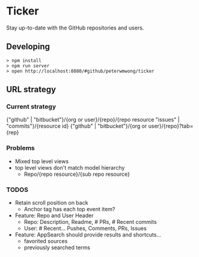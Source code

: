 # Ticker

Stay up-to-date with the GitHub repositories and users.

## Developing

```
> npm install
> npm run server
> open http://localhost:8080/#github/peterwmwong/ticker
```

## URL strategy

### Current strategy

{"github" | "bitbucket"}/{org or user}/{repo}/{repo resource "issues" | "commits"}/{resource id}
{"github" | "bitbucket"}/{org or user}/{repo}?tab={rep}

### Problems

- Mixed top level views
- top level views don't match model hierarchy
  - Repo/{repo resource}/{sub repo resource}


### TODOS

- Retain scroll position on back
  - Anchor tag has each top event item?
- Feature: Repo and User Header
  - Repo: Description, Readme, # PRs, # Recent commits
  - User: # Recent... Pushes, Comments, PRs, Issues
- Feature: AppSearch should provide results and shortcuts...
  - favorited sources
  - previously searched terms
